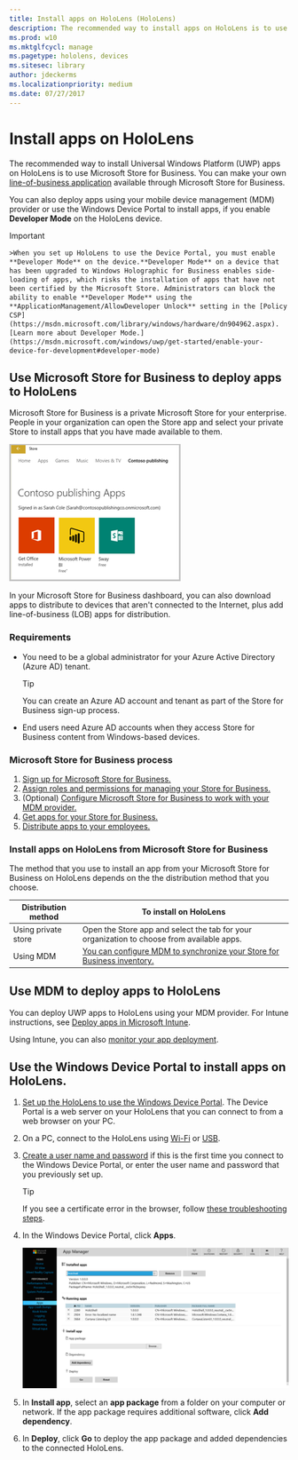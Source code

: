 ```yaml
---
title: Install apps on HoloLens (HoloLens)
description: The recommended way to install apps on HoloLens is to use Microsoft Store for Business.
ms.prod: w10
ms.mktglfcycl: manage
ms.pagetype: hololens, devices
ms.sitesec: library
author: jdeckerms
ms.localizationpriority: medium
ms.date: 07/27/2017
---
```


# Install apps on HoloLens

The recommended way to install Universal Windows Platform (UWP) apps on HoloLens is to use Microsoft Store for Business. You can make your own [line-of-business application](https://technet.microsoft.com/itpro/windows/manage/working-with-line-of-business-apps) available through Microsoft Store for Business.

You can also deploy apps using your mobile device management (MDM) provider or use the Windows Device Portal to install apps, if you enable **Developer Mode** on the HoloLens device.

>[!IMPORTANT]
    >When you set up HoloLens to use the Device Portal, you must enable **Developer Mode** on the device.**Developer Mode** on a device that has been upgraded to Windows Holographic for Business enables side-loading of apps, which risks the installation of apps that have not been certified by the Microsoft Store. Administrators can block the ability to enable **Developer Mode** using the **ApplicationManagement/AllowDeveloper Unlock** setting in the [Policy CSP](https://msdn.microsoft.com/library/windows/hardware/dn904962.aspx). [Learn more about Developer Mode.](https://msdn.microsoft.com/windows/uwp/get-started/enable-your-device-for-development#developer-mode)

## Use Microsoft Store for Business to deploy apps to HoloLens

Microsoft Store for Business is a private Microsoft Store for your enterprise. People in your organization can open the Store app and select your private Store to install apps that you have made available to them. 

![How Microsoft Store for Business appears in Store app](images/wsfb-private.png)

In your Microsoft Store for Business dashboard, you can also download apps to distribute to devices that aren't connected to the Internet, plus add line-of-business (LOB) apps for distribution. 

### Requirements

- You need to be a global administrator for your Azure Active Directory (Azure AD) tenant. 

    >[!TIP]
    >You can create an Azure AD account and tenant as part of the Store for Business sign-up process.
     
- End users need Azure AD accounts when they access Store for Business content from Windows-based devices.

### Microsoft Store for Business process

1. [Sign up for Microsoft Store for Business.](https://technet.microsoft.com/itpro/windows/manage/sign-up-windows-store-for-business)
2. [Assign roles and permissions for managing your Store for Business.](https://technet.microsoft.com/itpro/windows/manage/roles-and-permissions-windows-store-for-business)
3. (Optional) [Configure Microsoft Store for Business to work with your MDM provider.](https://technet.microsoft.com/itpro/windows/manage/configure-mdm-provider-windows-store-for-business)
3. [Get apps for your Store for Business.](https://technet.microsoft.com/itpro/windows/manage/acquire-apps-windows-store-for-business)
4. [Distribute apps to your employees.](https://technet.microsoft.com/itpro/windows/manage/distribute-apps-to-your-employees-windows-store-for-business)

### Install apps on HoloLens from Microsoft Store for Business

The method that you use to install an app from your Microsoft Store for Business on HoloLens depends on the the distribution method that you choose.

| Distribution method | To install on HoloLens|
| --- | --- |
| Using private store | Open the Store app and select the tab for your organization to choose from available apps.  |
| Using MDM | [You can configure MDM to synchronize your Store for Business inventory.](https://technet.microsoft.com/itpro/windows/manage/distribute-apps-with-management-tool)  |



## Use MDM to deploy apps to HoloLens

You can deploy UWP apps to HoloLens using your MDM provider. For Intune instructions, see [Deploy apps in Microsoft Intune](https://docs.microsoft.com/intune/deploy-use/add-apps).

Using Intune, you can also [monitor your app deployment](https://docs.microsoft.com/intune/deploy-use/monitor-apps-in-microsoft-intune).


## Use the Windows Device Portal to install apps on HoloLens.
1. [Set up the HoloLens to use the Windows Device Portal](https://developer.microsoft.com/windows/mixed-reality/using_the_windows_device_portal#setting_up_hololens_to_use_windows_device_portal). The Device Portal is a web server on your HoloLens that you can connect to from a web browser on your PC. 

2. On a PC, connect to the HoloLens using [Wi-Fi](https://developer.microsoft.com/windows/mixed-reality/Using_the_Windows_Device_Portal.html#connecting_over_wi-fi) or [USB](https://developer.microsoft.com/windows/mixed-reality/Using_the_Windows_Device_Portal.html#connecting_over_usb).

3. [Create a user name and password](https://developer.microsoft.com/windows/mixed-reality/Using_the_Windows_Device_Portal.html#creating_a_username_and_password) if this is the first time you connect to the Windows Device Portal, or enter the user name and password that you previously set up.

    >[!TIP]
    >If you see a certificate error in the browser, follow [these troubleshooting steps](https://developer.microsoft.com/windows/mixed-reality/Using_the_Windows_Device_Portal.html#security_certificate).

4. In the Windows Device Portal, click **Apps**.

    ![App Manager](images/apps.png)
    
5. In **Install app**, select an **app package** from a folder on your computer or network. If the app package requires additional software, click **Add dependency**.

6. In **Deploy**, click **Go** to deploy the app package and added dependencies to the connected HoloLens.






